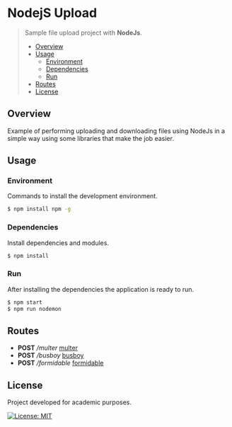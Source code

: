 # NodejS Upload
> Sample file upload project with **NodeJs**.
> - [Overview](#overview)
> - [Usage](#usage)
>   - [Environment](#environment)
>   - [Dependencies](#dependencies)
>   - [Run](#run)
> - [Routes](#routes)
> - [License](#licensea)

## Overview
Example of performing uploading and downloading files using NodeJs in a simple way using some libraries that make the job easier. 

## Usage
### Environment
Commands to install the development environment.
```bash
$ npm install npm -g
```

### Dependencies
Install dependencies and modules.
```bash
$ npm install
```

### Run
After installing the dependencies the application is ready to run.
```bash
$ npm start
$ npm run nodemon
```

## Routes
- **POST** */multer* [multer](https://github.com/expressjs/multer)
- **POST** */busboy* [busboy](https://github.com/mscdex/busboy) 
- **POST** */formidable* [formidable](https://github.com/felixge/node-formidable) 

## License
Project developed for academic purposes.

[![License: MIT](https://img.shields.io/badge/License-MIT-blue.svg)](./LICENSE)
